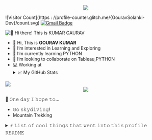 <!-- Typing SVG by DenverCoder1 - https://github.com/DenverCoder1/readme-typing-svg -->
<p align="center">
  <a href="https://github.com/DenverCoder1/readme-typing-svg"><img src="https://readme-typing-svg.herokuapp.com/?lines=Tableau%20Developer;Experienced%20in%20Dashboard%20Designing;2+%2B%20years%20of%20Experience%20in%20Tableau%20Dashboard%20Creation,%20;And%20usage%20of%20various%20charts%20;Always%20learning%20new%20things&font=Fira%20Code&center=true&width=740&height=45&color=f75c7e&vCenter=true&size=22"></a>
</p>

<!---![visitor badge](https://visitor-badge.glitch.me/badge?page_id=jwenjian.visitor-badge)--->
![Visitor Count](https : //profile-counter.glitch.me/{GouravSolanki-Dev}/count.svg)   [![Gmail Badge](https://img.shields.io/badge/-Gmail-c14438?style=flat-square&logo=Gmail&logoColor=white&link=mailto:gauravsolanki812@gmail.com)](mailto:gauravsolanki812@gmail.com)    


<img src="https://media3.giphy.com/media/3oKIPEqDGUULpEU0aQ/giphy.gif?cid=ecf05e47ro2mp3zk76zant7bpkimkw62j4uh8mrauj80n8ik&rid=giphy.gif&ct=g" title="👋 Hi there! This is KUMAR GAURAV"/>


- 👋 Hi, This is **GOURAV KUMAR**
- 👀 I’m interested in Learning and Exploring 
- 🌱 I’m currently learning PYTHON
- 💞️ I’m looking to collaborate on Tableau,PYTHON
- 💻 Working at  
                                                                                                                                               <details>
  <summary>📈 My GitHub Stats</summary>
<p align="center"><img align="left" src="https://github-readme-stats.vercel.app/api?username=GouravSolanki-Dev&theme=chartreuse-dark&show_icons=true">
</details></br>
<!---  📫 How to reach me --->

<!---
iamKumargaurav007/iamKumargaurav007 is a ✨ special ✨ repository because its `README.md` (this file) appears on your GitHub profile.
You can click the Preview link to take a look at your changes.
--->
<!---![Kumar's GitHub stats](https://github-readme-stats.vercel.app/api?username=iamKumargaurav007&theme=chartreuse-dark&show_icons=true)
--->
<!---[![Kumar's wakatime stats](https://github-readme-stats.vercel.app/api/wakatime?username=iamKumargaurav007)](https://github.com/iamKumargaurav007/github-readme-stats)--->
<!---[![Readme Card](https://github-readme-stats.vercel.app/api/pin/?username=iamKumargaurav007&repo=github-readme-stats&title_color=fff&icon_color=f9f9f9&text_color=9f9f9f&bg_color=151515)](https://github.com/iamKumargaurav007/github-readme-stats)<br></br>
<a href="https://github.com/iamKumargaurav007/github-readme-stats" target="_blank">--->
<!---<img align="center" src="https://github-readme-stats.vercel.app/api/pin/?username=GouravSolanki-Dev&repo=github-readme-stats&theme=dracula" /><br></br>--->

<a href="https://github.com/GouravSolanki-Dev/GouravSolanki-Dev/">
  <img align="center" src="https://github-readme-stats.vercel.app/api/top-langs/?username=GouravSolanki-Dev&title_color=ffffff&text_color=c9cacc&icon_color=2bbc8a&bg_color=1d1f21" />
</a>


🎯 𝙾𝚗𝚎 𝚍𝚊𝚢 𝙸 𝚑𝚘𝚙𝚎 𝚝𝚘...
  - 𝙶𝚘 𝚜𝚔𝚢𝚍𝚒𝚟𝚒𝚗𝚐!
  - Mountain Trekking
<details>
  <summary>
⚡ 𝙻𝚒𝚜𝚝 𝚘𝚏 𝚌𝚘𝚘𝚕 𝚝𝚑𝚒𝚗𝚐𝚜 𝚝𝚑𝚊𝚝 𝚠𝚎𝚗𝚝 𝚒𝚗𝚝𝚘 𝚝𝚑𝚒𝚜 𝚙𝚛𝚘𝚏𝚒𝚕𝚎 𝚁𝙴𝙰𝙳𝙼𝙴</summary>
<!--- 𝙿𝚛𝚘𝚏𝚒𝚕𝚎 𝚟𝚒𝚜𝚒𝚝 𝚌𝚘𝚞𝚗𝚝 𝚏𝚛𝚘𝚖 [𝚑𝚝𝚝𝚙𝚜://𝚐𝚒𝚝𝚑𝚞𝚋.𝚌𝚘𝚖/iamKumargaurav007/𝚅𝚒𝚜𝚒𝚝𝚘𝚛𝙱𝚊𝚍𝚐𝚎𝚁𝚎𝚕𝚘𝚊𝚍𝚎𝚍](https://github.com/iamKumargaurav007/VisitorBadgeReloaded)
- 𝙶𝚒𝚝𝙷𝚞𝚋 𝚊𝚌𝚝𝚒𝚟𝚒𝚝𝚢 𝚊𝚌𝚝𝚒𝚘𝚗 𝚏𝚛𝚘𝚖 [𝚑𝚝𝚝𝚙𝚜://𝚐𝚒𝚝𝚑𝚞𝚋.𝚌𝚘𝚖/iamKumargaurav007/𝚐𝚒𝚝𝚑𝚞𝚋-𝚊𝚌𝚝𝚒𝚟𝚒𝚝𝚢-𝚛𝚎𝚊𝚍𝚖𝚎](https://github.com/iamKumargaurav007/github-activity-readme)
- 𝙶𝚒𝚝𝙷𝚞𝚋 𝙼𝚎𝚝𝚛𝚒𝚌𝚜 𝚏𝚛𝚘𝚖 [𝚑𝚝𝚝𝚙𝚜://𝚐𝚒𝚝𝚑𝚞𝚋.𝚌𝚘𝚖/𝚕𝚘𝚠𝚕𝚒𝚐𝚑𝚝𝚎𝚛/𝚖𝚎𝚝𝚛𝚒𝚌𝚜](https://github.com/lowlighter/metrics)
<div align="center">
	<img src="https://cdn.jsdelivr.net/gh/holic-x/holic-x/assets/github-contribution-grid-snake.svg" />
</div>
--->
 
</details>
